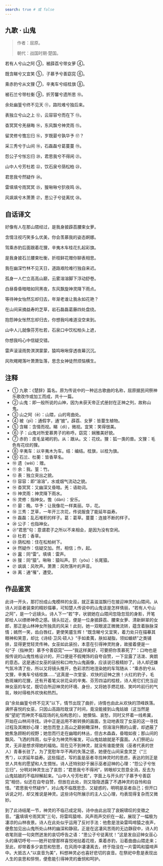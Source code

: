 ```yaml
---
search: true # 或 false
---
```


## 九歌 · 山鬼

> 作者：屈原。
>
> 朝代：战国时期·楚国。

若有人兮山之阿 ③，被薜荔兮带女萝 ④。

既含睇兮又宜笑 ⑤，子慕予兮善窈窕 ⑥。

乘赤豹兮从文狸 ⑦，辛夷车兮结桂旗 ⑧。

被石兰兮带杜衡 ⑨，折芳馨兮遗所思 ⑩。

余处幽篁兮终不见天 ⑪，路险难兮独后来。

表独立兮山之上 ⑫，云容容兮而在下 ⑬。

杳冥冥兮羌昼晦 ⑭，东风飘兮神灵雨 ⑮。

留灵修兮憺忘归 ⑯，岁既晏兮孰华予 ⑰？

采三秀兮于山间 ⑱，石磊磊兮葛蔓蔓 ⑲。

怨公子兮怅忘归 ⑳，君思我兮不得闲 ㉑。

山中人兮芳杜若 ㉒，饮石泉兮荫松柏 ㉓，

君思我兮然疑作 ㉔。

雷填填兮雨冥冥 ㉕，猨啾啾兮狖夜鸣 ㉖。

风飒飒兮木萧萧 ㉗，思公子兮徒离忧 ㉘。

## 自话译文

好像有人在那山隈经过，是我身披薜荔腰束女萝。

含情注视巧笑多么优美，你会羡慕我的姿态婀娜。

驾乘赤豹后面跟着花狸，辛夷木车桂花扎起彩旗。

是我身披石兰腰束杜衡，折枝鲜花赠你聊表相思。

我在幽深竹林不见天日，道路艰险难行独自来迟。

孤身一人伫立高高山巅，云雾溶溶脚下浮动舒卷。

白昼昏昏暗暗如同黑夜，东风飘旋神灵降下雨点。

等待神女怡然忘却归去，年渐老谁让我永如花艳？

在山间采摘益寿的芝草，岩石磊磊葛藤四处盘绕。

抱怨神女怅然忘却归去，你想我吗难道没空来到。

山中人儿就像芬芳杜若，石泉口中饮松柏头上遮，

你想我吗心中信疑交错。

雷声滚滚雨势溟溟蒙蒙，猿鸣啾啾穿透夜幕沉沉。

风吹飕飕落叶萧萧坠落，思念女神徒然烦恼横生。

## 注释

- ① 九歌：《楚辞》篇名。原为传说中的一种远古歌曲的名称，屈原据民间祭神乐歌改作或加工而成，共十一篇。
- ② 山鬼：即一般所说的山神，因为未获天帝正式册封在正神之列，故称山鬼。
- ③ 山之阿（ē）：山隈，山的弯曲处。
- ④ 被（pī）：通假字，通“披”。薜荔、女萝：皆蔓生植物。
- ⑤ 含睇：含情而视。睇（dì），微视。宜笑：笑得很美。
- ⑥ 子：山鬼对所爱慕男子的称呼。窈窕：娴雅美好貌。
- ⑦ 赤豹：皮毛呈褐的豹。从：跟从。文：花纹。狸：狐一类的兽。文狸：毛色有花纹的狸。
- ⑧ 辛夷车：以辛夷木为车。结：编结。桂旗，以桂为旗。
- ⑨ 石兰、杜蘅：皆香草名。
- ⑩ 遗（wèi）：赠。
- ⑪ 余：我。篁：竹。
- ⑫ 表：独立突出之貌。
- ⑬ 容容：即“溶溶”，水或烟气流动之貌。
- ⑭ 杳冥冥：又幽深又昏暗。羌：语助词。
- ⑮ 神灵雨：神灵降下雨水。
- ⑯ 灵修：指神女。憺（dàn）：安乐。
- ⑰ 晏：晚。华予：让我像花一样美丽。华，花。
- ⑱ 三秀：芝草，一年开三次花，传说服食了能延年益寿。
- ⑲ 磊磊：乱石堆积的样子。葛：葛草。蔓蔓：连接不断的样子。
- ⑳ 公子：也指神女。
- ㉑“君思”句：意谓君子之所以不来相会，是因为没有空闲。
- ㉒ 杜若：香草。
- ㉓ 荫松柏：住在松柏树下。
- ㉔ 然疑作：信疑交加。然，相信；作，起。
- ㉕ 靁：同“雷”。填填：雷声。
- ㉖ 猨：同“猿”。啾啾：猿叫声。狖（yòu）：长尾猿。
- ㉗ 飒飒：风吹声。萧萧：风吹落叶的声音。
- ㉘ 离：通“罹”，遭受。

## 作品鉴赏

此诗一开头，那打扮成山鬼模样的女巫，就正喜滋滋飘行在接迎神灵的山隈间。从诗人对巫者装束的精妙描摹，可知楚人传说中的山鬼该是怎样倩丽，“若有人兮山之阿”，是一个远镜头。诗人下一“若”字，状貌她在山隈间忽隐忽现的身影，开笔即给人以缥缈神奇之感。镜头拉近，便是一位身披薜荔、腰束女萝、清新鲜翠的女郎，那正是山林神女所独具的风采！此刻，她一双眼波正微微流转，蕴含着脉脉深情；嫣然一笑，齿白唇红，更使笑靥生辉！“既含睇兮又宜笑，着力处只在描摹其眼神和笑意，却比《诗经·卫风·硕人》“手如柔荑，肤如凝脂，领如蝤蛴”之类铺排，显得更觉轻灵传神。女巫如此装扮，本意在引得神灵附身，故接着便是一句“子（指神灵）慕予兮善窈窕”——“我这样美好，可要把你羡慕死了”：口吻也是按传说的山鬼性格设计的，开口便是不假掩饰的自夸自赞，一下显露了活泼、爽朗的意态。这是通过女巫的装扮和口吻为山鬼画像，应该说已极精妙了。诗人却还嫌气氛冷清了些，所以又将镜头推开，色彩浓烈地渲染她的车驾随从：“乘赤豹兮从文狸，辛夷车兮结桂旗……”这真是一次堂皇、欢快的迎神之旅！火红的豹子，毛色斑斓的花狸，还有开着笔尖状花朵的辛夷、芬芳四溢的桂枝，诗人用它们充当迎神女巫的车仗，既切合所迎神灵的环境、身份，又将她手燃花枝、笑吟吟前行的气氛，映衬得格外欢快和热烈。

自“余处幽篁兮终不见天”以下，情节出现了曲折，诗情也由此从欢快的顶峰跌落。满怀喜悦的女巫，只因山高路险耽误了时间，竟没能接到山鬼姑娘（这当然是按“望祀”而神灵不临现场的礼俗构思的）。她懊恼、哀愁，同时又怀着一线希冀，开始在山林间寻找。诗中正是运用不断转换的画面，生动地表现了女巫的这一寻找过程及其微妙心理：她忽而登上高山之巅俯瞰深林，但溶溶升腾的山雾，却遮蔽了她焦急顾盼的视野；她忽而行走在幽暗的林丛，但古木森森，昏暗如夜；那山间的飘风、飞洒的阵雨，似乎全为神灵所催发，可山鬼姑娘就是不露面。人们祭祀山灵，无非是想求得她的福佑。现在见不到神灵，就没有谁能使我（巫者代表的世人）青春长驻了。为了宽慰年华不再的失落之感，她便在山间采食灵芝（“三秀”），以求延年益寿。这些描述，写的虽是巫者寻找神灵时的思虑，表达的则正是世人共有的愿望和人生惆怅。诗人还特别妙于展示巫者迎神的心理：“怨公子兮怅忘归”，分明对神灵生出了哀怨；“君思我兮不得闲”，转眼却又怨意全消，反去为山鬼姑娘的不临辩解起来。“山中人兮芳杜若”，字面上与开头的“子慕予兮善窈窕”相仿，似还在自夸自赞，但放在此处，则又隐隐透露了不遇神灵的自怜和自惜。“君思我兮然疑作”，对山鬼不临既思念、又疑惑的，明明是巫者自己；但开口诉说之时，却又推说是神灵。这些诗句所展示的主人公心理，均表现得复杂而又微妙。

到了此诗结尾一节，神灵的不临已成定局，诗中由此出现了哀婉啸叹的变徵之音。“靁填填兮雨冥冥”三句，将雷鸣猿啼、风声雨声交织在一起，展现了一幅极为凄凉的山林夜景。诗人在此处似乎运用了反衬手法：他愈是渲染雷鸣啼猿之夜声，便愈加见出山鬼所处山林的幽深和静寂。正是在这凄风苦雨的无边静寂中，诗人的收笔则是一句突然迸发的哀切呼告之语：“思公子兮徒离忧！”这是发自迎神女巫心头的痛切呼号——她开初曾那样喜悦地拈着花枝，乘着赤豹，沿着曲曲山隈走来；至此，却带着多少哀怨和愁思，在风雨中凄凄离去，终于隐没在一片雷鸣和猿啼声中。大抵古人“以哀音为美”，料想神灵必也喜好悲切的哀音。在祭祀中愈是表现出人生的哀思和悱恻，便愈能引得神灵的垂悯和呵护。
